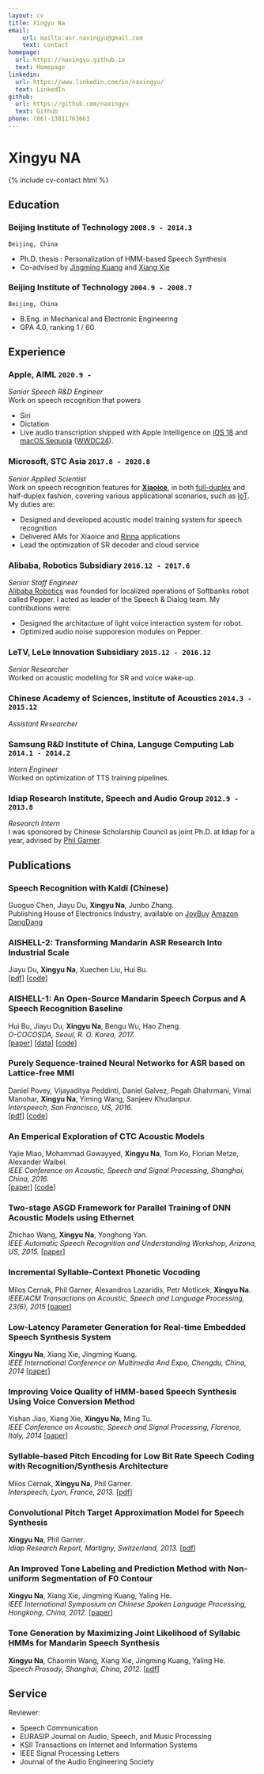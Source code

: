 ```yaml
---
layout: cv
title: Xingyu Na
email: 
    url: mailto:asr.naxingyu@gmail.com
    text: contact
homepage:
  url: https://naxingyu.github.io
  text: Homepage
linkedin:
  url: https://www.linkedin.com/in/naxingyu/
  text: LinkedIn
github:
  url: https://github.com/naxingyu
  text: Github
phone: (86)-13811763663
---
```


# Xingyu **NA**

<!--
include contact information from the front matter
Supported arguments:
    - homepage: url, text
    - phone
    - email
-->

{% include cv-contact.html %}

## Education

### **Beijing Institute of Technology** `2008.9 - 2014.3`

```
Beijing, China
```

- Ph.D. thesis : Personalization of HMM-based Speech Synthesis
- Co-advised by [Jingming Kuang](http://renshichu.bit.edu.cn//mxms/jcrc/112702.htm) and [Xiang Xie](http://sie.bit.edu.cn/szdw/jstd/txjzyjs2/51591.htm)

### **Beijing Institute of Technology** `2004.9 - 2008.7`

```
Beijing, China
```

- B.Eng. in Mechanical and Electronic Engineering
- GPA 4.0, ranking 1 / 60

## Experience

### **Apple, AIML** `2020.9 - `

_Senior Speech R&D Engineer_<br>
Work on speech recognition that powers
* Siri
* Dictation
* Live audio transcription shipped with Apple Intelligence on [iOS 18](https://support.apple.com/guide/iphone/get-live-captions-of-spoken-audio-iphe0990f7bb/ios) and [macOS Sequoia](https://support.apple.com/guide/mac-help/get-live-captions-of-spoken-audio-mchldd11f4fd/mac) ([WWDC24](https://developer.apple.com/videos/play/wwdc2024/101/?time=5730)).

### **Microsoft, STC Asia** `2017.8 - 2020.8`

_Senior Applied Scientist_<br>
Work on speech recognition features for [**Xiaoice**](https://news.microsoft.com/apac/features/much-more-than-a-chatbot-chinas-xiaoice-mixes-ai-with-emotions-and-wins-over-millions-of-fans/), in both [full-duplex](https://blogs.microsoft.com/ai/xiaoice-full-duplex/) and half-duplex fashion, covering various applicational scenarios, such as [IoT](https://pandaily.com/ces2018-microsoft-xiaomi-unveil-worlds-first-dual-ai-voice-assistant/). My duties are:
* Designed and developed acoustic model training system for speech recognition
* Delivered AMs for Xiaoice and [Rinna](https://www.rinna.jp/) applications
* Lead the optimization of SR decoder and cloud service

### **Alibaba, Robotics Subsidiary** `2016.12 - 2017.6`

_Senior Staff Engineer_<br>
[Alibaba Robotics](https://www.softbankrobotics.com/corp/pressroom/20161013a/) was founded for localized operations of Softbanks robot called Pepper. I acted as leader of the Speech & Dialog team. My contributions were:
* Designed the architacture of light voice interaction system for robot.
* Optimized audio noise supporesion modules on Pepper.

### **LeTV, LeLe Innovation Subsidiary** `2015.12 - 2016.12`

_Senior Researcher_<br>
Worked on acoustic modelling for SR and voice wake-up.

### **Chinese Academy of Sciences, Institute of Acoustics** `2014.3 - 2015.12`

_Assistant Researcher_<br>

### **Samsung R&D Institute of China, Languge Computing Lab** `2014.1 - 2014.2`

_Intern Engineer_<br>
Worked on optimization of TTS training pipelines.

### **Idiap Research Institute, Speech and Audio Group** `2012.9 - 2013.8`

_Research Intern_<br>
I was sponsored by Chinese Scholarship Council as joint Ph.D. at Idiap for a year, advised by [Phil Garner](http://www.idiap.ch/~pgarner).

## Publications

### **Speech Recognition with Kaldi** (Chinese)

Guoguo Chen, Jiayu Du, **Xingyu Na**, Junbo Zhang.<br>
Publishing House of Electronics Industry, available on
[JoyBuy](https://item.jd.com/12833388.html)
[Amazon](https://www.amazon.cn/dp/B088QX6Q1J)
[DangDang](http://product.dangdang.com/28529384.html)

### **AISHELL-2: Transforming Mandarin ASR Research Into Industrial Scale**

Jiayu Du, **Xingyu Na**, Xuechen Liu, Hui Bu.<br>
[[pdf](https://arxiv.org/pdf/1808.10583.pdf)]
[[code](https://github.com/kaldi-asr/kaldi/tree/master/egs/aishell2)]

### **AISHELL-1: An Open-Source Mandarin Speech Corpus and A Speech Recognition Baseline**

Hui Bu, Jiayu Du, **Xingyu Na**, Bengu Wu, Hao Zheng.<br> _O-COCOSDA, Seoul, R. O. Korea, 2017._<br>
[[paper](https://ieeexplore.ieee.org/document/8384449)]
[[data](http://www.openslr.org/33/)]
[[code](https://github.com/kaldi-asr/kaldi/tree/master/egs/aishell)]

### **Purely Sequence-trained Neural Networks for ASR based on Lattice-free MMI**

Daniel Povey, Vijayaditya Peddinti, Daniel Galvez, Pegah Ghahrmani, Vimal Manohar, **Xingyu Na**, Yiming Wang, Sanjeev Khudanpur.<br> _Interspeech, San Francisco, US, 2016._<br>
[[pdf](http://isca-speech.org/archive/Interspeech_2016/pdfs/0595.PDF)]
[[code](https://github.com/kaldi-asr/kaldi/blob/master/egs/fisher_swbd/s5/local/chain/run_tdnn_7b.sh)]

### **An Emperical Exploration of CTC Acoustic Models**

Yajie Miao, Mohammad Gowayyed, **Xingyu Na**, Tom Ko, Florian Metze, Alexander Waibel.<br> _IEEE Conference on Acoustic, Speech and Signal Processing, Shanghai, China, 2016._<br>
[[paper](http://ieeexplore.ieee.org/document/7472152)]
[[code](https://github.com/srvk/eesen/tree/master/asr_egs/hkust/v1)]

### **Two-stage ASGD Framework for Parallel Training of DNN Acoustic Models using Ethernet**

Zhichao Wang, **Xingyu Na**, Yonghong Yan.<br> _IEEE Automatic Speech Recognition and Understanding Workshop, Arizona, US, 2015._ [[paper](http://ieeexplore.ieee.org/document/7404774)]<br>

### **Incremental Syllable-Context Phonetic Vocoding**

Milos Cernak, Phil Garner, Alexandros Lazaridis, Petr Motlicek, **Xingyu Na**.<br>
_IEEE/ACM Transactions on Acoustic, Speech and Language Processing, 23(6), 2015_ [[paper](http://ieeexplore.ieee.org/document/7073585)]<br>

### **Low-Latency Parameter Generation for Real-time Embedded Speech Synthesis System**

**Xingyu Na**, Xiang Xie, Jingming Kuang.<br>
_IEEE International Conference on Multimedia And Expo, Chengdu, China, 2014_ [[paper](http://ieeexplore.ieee.org/document/6890197)]<br>

### **Improving Voice Quality of HMM-based Speech Synthesis Using Voice Conversion Method**

Yishan Jiao, Xiang Xie, **Xingyu Na**, Ming Tu.<br>
_IEEE Conference on Acoustic, Speech and Signal Processing, Florence, Italy, 2014_ [[paper](http://ieeexplore.ieee.org/document/6855141)]<br>

### **Syllable-based Pitch Encoding for Low Bit Rate Speech Coding with Recognition/Synthesis Architecture**

Milos Cernak, **Xingyu Na**, Phil Garner.<br>
_Interspeech, Lyon, France, 2013._ [[pdf](http://isca-speech.org/archive/archive_papers/interspeech_2013/i13_3449.pdf)]<br>

### **Convolutional Pitch Target Approximation Model for Speech Synthesis**

**Xingyu Na**, Phil Garner.<br>
_Idiap Research Report, Martigny, Switzerland, 2013._ [[pdf](http://publications.idiap.ch/downloads/reports/2013/Na_Idiap-RR-05-2013.pdf)]<br>

### **An Improved Tone Labeling and Prediction Method with Non-uniform Segmentation of F0 Contour**

**Xingyu Na**, Xiang Xie, Jingming Kuang, Yaling He.<br>
_IEEE International Symposium on Chinese Spoken Language Processing, Hongkong, China, 2012._ [[paper](http://ieeexplore.ieee.org/document/6423467)]<br>

### **Tone Generation by Maximizing Joint Likelihood of Syllabic HMMs for Mandarin Speech Synthesis**

**Xingyu Na**, Chaomin Wang, Xiang Xie, Jingming Kuang, Yaling He.<br>
_Speech Prosody, Shanghai, China, 2012._ [[pdf](http://isca-speech.org/archive/sp2012/papers/sp12_023.pdf)]<br>

## Service

Reviewer:
* Speech Communication
* EURASIP Journal on Audio, Speech, and Music Processing
* KSII Transactions on Internet and Information Systems
* IEEE Signal Processing Letters
* Journal of the Audio Engineering Society

<!-- ### Footer

Last updated: May 2013 -->
